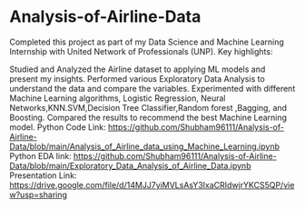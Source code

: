 # Analysis-of-Airline-Data
Completed this project as part of my Data Science and Machine Learning Internship with United Network of Professionals (UNP).
Key highlights:

Studied and Analyzed the Airline dataset to applying ML models and present my insights. Performed various Exploratory Data Analysis to understand the data and compare the variables. Experimented with different Machine Learning algorithms, Logistic Regression, Neural Networks,KNN.SVM,Decision Tree Classifier,Random forest ,Bagging, and Boosting. Compared the results to recommend the best Machine Learning model.
Python Code Link:
https://github.com/Shubham96111/Analysis-of-Airline-Data/blob/main/Analysis_of_Airline_data_using_Machine_Learning.ipynb
Python EDA link:
https://github.com/Shubham96111/Analysis-of-Airline-Data/blob/main/Exploratory_Data_Analysis_of_Airline_Data.ipynb
Presentation Link:
https://drive.google.com/file/d/14MJJ7yiMVLsAsY3IxaCRIdwjrYKCS5QP/view?usp=sharing
